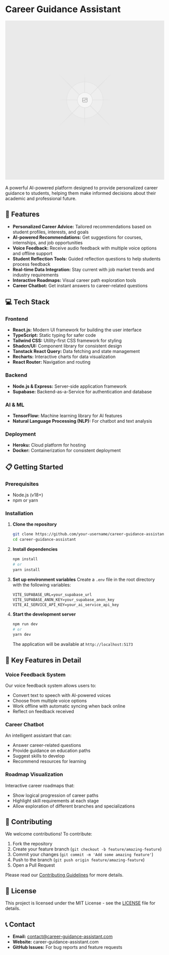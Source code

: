 
# Career Guidance Assistant

![Career Guidance Assistant Logo](public/placeholder.svg)

A powerful AI-powered platform designed to provide personalized career guidance to students, helping them make informed decisions about their academic and professional future.

## 🚀 Features

- **Personalized Career Advice:** Tailored recommendations based on student profiles, interests, and goals
- **AI-powered Recommendations:** Get suggestions for courses, internships, and job opportunities
- **Voice Feedback:** Receive audio feedback with multiple voice options and offline support
- **Student Reflection Tools:** Guided reflection questions to help students process feedback
- **Real-time Data Integration:** Stay current with job market trends and industry requirements
- **Interactive Roadmaps:** Visual career path exploration tools
- **Career Chatbot:** Get instant answers to career-related questions

## 💻 Tech Stack

### Frontend
- **React.js:** Modern UI framework for building the user interface
- **TypeScript:** Static typing for safer code
- **Tailwind CSS:** Utility-first CSS framework for styling
- **Shadcn/UI:** Component library for consistent design
- **Tanstack React Query:** Data fetching and state management
- **Recharts:** Interactive charts for data visualization
- **React Router:** Navigation and routing

### Backend
- **Node.js & Express:** Server-side application framework
- **Supabase:** Backend-as-a-Service for authentication and database

### AI & ML
- **TensorFlow:** Machine learning library for AI features
- **Natural Language Processing (NLP):** For chatbot and text analysis

### Deployment
- **Heroku:** Cloud platform for hosting
- **Docker:** Containerization for consistent deployment

## 📋 Getting Started

### Prerequisites
- Node.js (v18+)
- npm or yarn

### Installation

1. **Clone the repository**
   ```bash
   git clone https://github.com/your-username/career-guidance-assistant.git
   cd career-guidance-assistant
   ```

2. **Install dependencies**
   ```bash
   npm install
   # or
   yarn install
   ```

3. **Set up environment variables**
   Create a `.env` file in the root directory with the following variables:
   ```
   VITE_SUPABASE_URL=your_supabase_url
   VITE_SUPABASE_ANON_KEY=your_supabase_anon_key
   VITE_AI_SERVICE_API_KEY=your_ai_service_api_key
   ```

4. **Start the development server**
   ```bash
   npm run dev
   # or
   yarn dev
   ```
   The application will be available at `http://localhost:5173`

## 🔧 Key Features in Detail

### Voice Feedback System
Our voice feedback system allows users to:
- Convert text to speech with AI-powered voices
- Choose from multiple voice options
- Work offline with automatic syncing when back online
- Reflect on feedback received

### Career Chatbot
An intelligent assistant that can:
- Answer career-related questions
- Provide guidance on education paths
- Suggest skills to develop
- Recommend resources for learning

### Roadmap Visualization
Interactive career roadmaps that:
- Show logical progression of career paths
- Highlight skill requirements at each stage
- Allow exploration of different branches and specializations

## 🤝 Contributing

We welcome contributions! To contribute:

1. Fork the repository
2. Create your feature branch (`git checkout -b feature/amazing-feature`)
3. Commit your changes (`git commit -m 'Add some amazing feature'`)
4. Push to the branch (`git push origin feature/amazing-feature`)
5. Open a Pull Request

Please read our [Contributing Guidelines](CONTRIBUTING.md) for more details.

## 📄 License

This project is licensed under the MIT License - see the [LICENSE](LICENSE) file for details.

## 📞 Contact

- **Email:** contact@career-guidance-assistant.com
- **Website:** career-guidance-assistant.com
- **GitHub Issues:** For bug reports and feature requests

